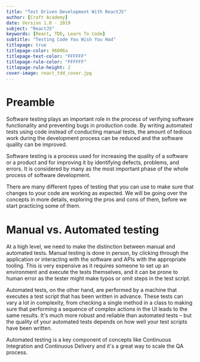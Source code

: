```yaml
---
title: "Test Driven Development With ReactJS"
author: [Craft Academy]
date: Version 1.0 - 2019
subject: "ReactJS"
keywords: [React, TDD, Learn To Code]
subtitle: "Testing Code You Wish You Had"
titlepage: true
titlepage-color: 96006a
titlepage-text-color: "FFFFFF"
titlepage-rule-color: "FFFFFF"
titlepage-rule-height: 2
cover-image: react_tdd_cover.jpg
...
```


# Preamble
Software testing plays an important role in the process of verifying software functionality and preventing bugs in production code. By writing automated tests using code instead of conducting manual tests, the amount of tedious work during the development process can be reduced and the software quality can be improved.

Software testing is a process used for increasing the quality of a software or a product and for improving it by identifying defects, problems, and errors. It is considered by many as the most important phase of the whole process of software development.

There are many different types of testing that you can use to make sure that changes to your code are working as expected. We will be going over the concepts in more details, exploring the pros and cons of them,  before we start practicing some of them.

# Manual vs. Automated testing

At a high level, we need to make the distinction between manual and automated tests. Manual testing is done in person, by clicking through the application or interacting with the software and APIs with the appropriate tooling. This is very expensive as it requires someone to set up an environment and execute the tests themselves, and it can be prone to human error as the tester might make typos or omit steps in the test script.

Automated tests, on the other hand, are performed by a machine that executes a test script that has been written in advance. These tests can vary a lot in complexity, from checking a single method in a class to making sure that performing a sequence of complex actions in the UI leads to the same results. It's much more robust and reliable than automated tests – but the quality of your automated tests depends on how well your test scripts have been written.

Automated testing is a key component of concepts like Continuous Integration and Continuous Delivery and it's a great way to scale the QA process.

